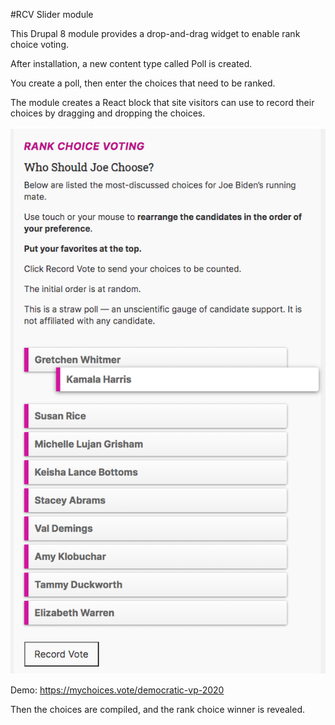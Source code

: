 #RCV Slider module

This Drupal 8 module provides a drop-and-drag widget to enable rank choice voting.

After installation, a new content type called Poll is created.

You create a poll, then enter the choices that need to be ranked.

The module creates a React block that site visitors can use to record their choices by dragging and dropping the choices.



![Block for rank choice voting](img/vp_rcv.png)


Demo: https://mychoices.vote/democratic-vp-2020

Then the choices are compiled, and the rank choice winner is revealed.

